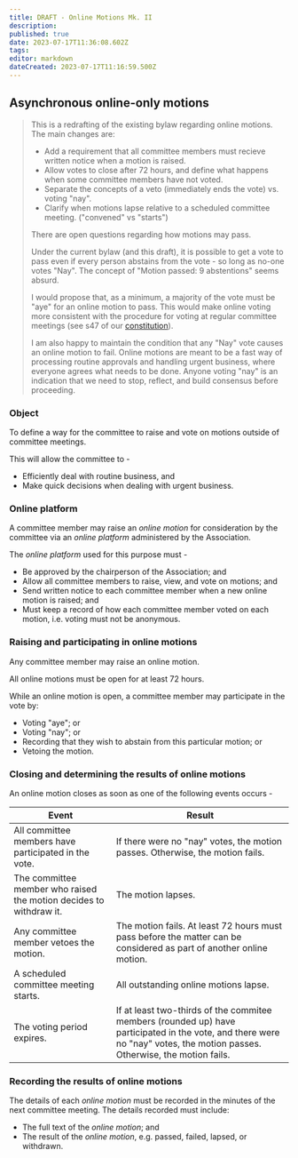 ```yaml
---
title: DRAFT - Online Motions Mk. II
description: 
published: true
date: 2023-07-17T11:36:08.602Z
tags: 
editor: markdown
dateCreated: 2023-07-17T11:16:59.500Z
---
```


## Asynchronous online-only motions

> This is a redrafting of the existing bylaw regarding online motions.
> The main changes are:
> - Add a requirement that all committee members must recieve written notice when a motion is raised.
> - Allow votes to close after 72 hours, and define what happens when some committee members have not voted.
> - Separate the concepts of a veto (immediately ends the vote) vs. voting "nay".
> - Clarify when motions lapse relative to a scheduled committee meeting. ("convened" vs "starts")
>
> There are open questions regarding how motions may pass.
>
> Under the current bylaw (and this draft), it is possible to get a vote to pass even if every person abstains from the vote - so long as no-one votes "Nay". The concept of "Motion passed: 9 abstentions" seems absurd.
> 
> I would propose that, as a minimum, a majority of the vote must be "aye" for an online motion to pass. This would make online voting more consistent with the procedure for voting at regular committee meetings (see s47 of our [constitution](/constitution)).
>
> I am also happy to maintain the condition that any "Nay" vote causes an online motion to fail. Online motions are meant to be a fast way of processing routine approvals and handling urgent business, where everyone agrees what needs to be done. Anyone voting "nay" is an indication that we need to stop, reflect, and build consensus before proceeding.

### Object

To define a way for the committee to raise and vote on motions outside of committee meetings.

This will allow the committee to - 

- Efficiently deal with routine business, and
- Make quick decisions when dealing with urgent business.

### Online platform

A committee member may raise an *online motion* for consideration by the committee via an *online platform* administered by the Association.

The *online platform* used for this purpose must -
- Be approved by the chairperson of the Association; and
- Allow all committee members to raise, view, and vote on motions; and
- Send written notice to each committee member when a new online motion is raised; and
- Must keep a record of how each committee member voted on each motion, i.e. voting must not be anonymous.

### Raising and participating in online motions

Any committee member may raise an online motion.

All online motions must be open for at least 72 hours.

While an online motion is open, a committee member may participate in the vote by:
- Voting "aye"; or
- Voting "nay"; or
- Recording that they wish to abstain from this particular motion; or
- Vetoing the motion.

### Closing and determining the results of online motions

An online motion closes as soon as one of the following events occurs -

| Event | Result |
| ----- | ------ |
| All committee members have participated in the vote. | If there were no "nay" votes, the motion passes. Otherwise, the motion fails. |
| The committee member who raised the motion decides to withdraw it. | The motion lapses. |
| Any committee member vetoes the motion. | The motion fails. At least 72 hours must pass before the matter can be considered as part of another online motion. |
| A scheduled committee meeting starts. | All outstanding online motions lapse. |
| The voting period expires. | If at least two-thirds of the commitee members (rounded up) have participated in the vote, and there were no "nay" votes, the motion passes. Otherwise, the motion fails. |

### Recording the results of online motions

The details of each *online motion* must be recorded in the minutes of the next committee meeting. The details recorded must include:
- The full text of the *online motion*; and
- The result of the *online motion*, e.g. passed, failed, lapsed, or withdrawn.